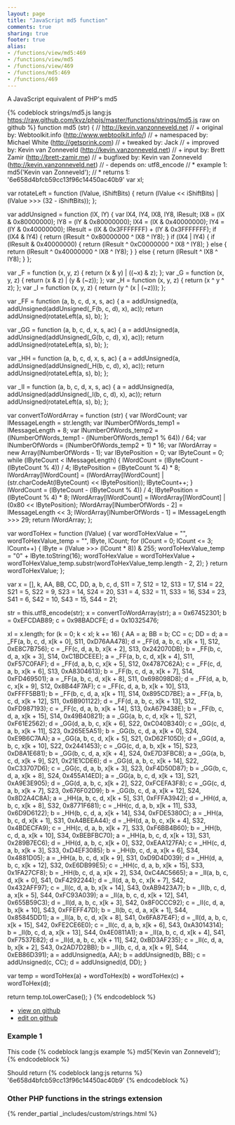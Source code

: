 ```yaml
---
layout: page
title: "JavaScript md5 function"
comments: true
sharing: true
footer: true
alias:
- /functions/view/md5:469
- /functions/view/md5
- /functions/view/469
- /functions/md5:469
- /functions/469
---
```

<!-- Generated by Rakefile:build -->
A JavaScript equivalent of PHP's md5

{% codeblock strings/md5.js lang:js https://raw.github.com/kvz/phpjs/master/functions/strings/md5.js raw on github %}
function md5 (str) {
  // http://kevin.vanzonneveld.net
  // +   original by: Webtoolkit.info (http://www.webtoolkit.info/)
  // + namespaced by: Michael White (http://getsprink.com)
  // +    tweaked by: Jack
  // +   improved by: Kevin van Zonneveld (http://kevin.vanzonneveld.net)
  // +      input by: Brett Zamir (http://brett-zamir.me)
  // +   bugfixed by: Kevin van Zonneveld (http://kevin.vanzonneveld.net)
  // -    depends on: utf8_encode
  // *     example 1: md5('Kevin van Zonneveld');
  // *     returns 1: '6e658d4bfcb59cc13f96c14450ac40b9'
  var xl;

  var rotateLeft = function (lValue, iShiftBits) {
    return (lValue << iShiftBits) | (lValue >>> (32 - iShiftBits));
  };

  var addUnsigned = function (lX, lY) {
    var lX4, lY4, lX8, lY8, lResult;
    lX8 = (lX & 0x80000000);
    lY8 = (lY & 0x80000000);
    lX4 = (lX & 0x40000000);
    lY4 = (lY & 0x40000000);
    lResult = (lX & 0x3FFFFFFF) + (lY & 0x3FFFFFFF);
    if (lX4 & lY4) {
      return (lResult ^ 0x80000000 ^ lX8 ^ lY8);
    }
    if (lX4 | lY4) {
      if (lResult & 0x40000000) {
        return (lResult ^ 0xC0000000 ^ lX8 ^ lY8);
      } else {
        return (lResult ^ 0x40000000 ^ lX8 ^ lY8);
      }
    } else {
      return (lResult ^ lX8 ^ lY8);
    }
  };

  var _F = function (x, y, z) {
    return (x & y) | ((~x) & z);
  };
  var _G = function (x, y, z) {
    return (x & z) | (y & (~z));
  };
  var _H = function (x, y, z) {
    return (x ^ y ^ z);
  };
  var _I = function (x, y, z) {
    return (y ^ (x | (~z)));
  };

  var _FF = function (a, b, c, d, x, s, ac) {
    a = addUnsigned(a, addUnsigned(addUnsigned(_F(b, c, d), x), ac));
    return addUnsigned(rotateLeft(a, s), b);
  };

  var _GG = function (a, b, c, d, x, s, ac) {
    a = addUnsigned(a, addUnsigned(addUnsigned(_G(b, c, d), x), ac));
    return addUnsigned(rotateLeft(a, s), b);
  };

  var _HH = function (a, b, c, d, x, s, ac) {
    a = addUnsigned(a, addUnsigned(addUnsigned(_H(b, c, d), x), ac));
    return addUnsigned(rotateLeft(a, s), b);
  };

  var _II = function (a, b, c, d, x, s, ac) {
    a = addUnsigned(a, addUnsigned(addUnsigned(_I(b, c, d), x), ac));
    return addUnsigned(rotateLeft(a, s), b);
  };

  var convertToWordArray = function (str) {
    var lWordCount;
    var lMessageLength = str.length;
    var lNumberOfWords_temp1 = lMessageLength + 8;
    var lNumberOfWords_temp2 = (lNumberOfWords_temp1 - (lNumberOfWords_temp1 % 64)) / 64;
    var lNumberOfWords = (lNumberOfWords_temp2 + 1) * 16;
    var lWordArray = new Array(lNumberOfWords - 1);
    var lBytePosition = 0;
    var lByteCount = 0;
    while (lByteCount < lMessageLength) {
      lWordCount = (lByteCount - (lByteCount % 4)) / 4;
      lBytePosition = (lByteCount % 4) * 8;
      lWordArray[lWordCount] = (lWordArray[lWordCount] | (str.charCodeAt(lByteCount) << lBytePosition));
      lByteCount++;
    }
    lWordCount = (lByteCount - (lByteCount % 4)) / 4;
    lBytePosition = (lByteCount % 4) * 8;
    lWordArray[lWordCount] = lWordArray[lWordCount] | (0x80 << lBytePosition);
    lWordArray[lNumberOfWords - 2] = lMessageLength << 3;
    lWordArray[lNumberOfWords - 1] = lMessageLength >>> 29;
    return lWordArray;
  };

  var wordToHex = function (lValue) {
    var wordToHexValue = "",
      wordToHexValue_temp = "",
      lByte, lCount;
    for (lCount = 0; lCount <= 3; lCount++) {
      lByte = (lValue >>> (lCount * 8)) & 255;
      wordToHexValue_temp = "0" + lByte.toString(16);
      wordToHexValue = wordToHexValue + wordToHexValue_temp.substr(wordToHexValue_temp.length - 2, 2);
    }
    return wordToHexValue;
  };

  var x = [],
    k, AA, BB, CC, DD, a, b, c, d, S11 = 7,
    S12 = 12,
    S13 = 17,
    S14 = 22,
    S21 = 5,
    S22 = 9,
    S23 = 14,
    S24 = 20,
    S31 = 4,
    S32 = 11,
    S33 = 16,
    S34 = 23,
    S41 = 6,
    S42 = 10,
    S43 = 15,
    S44 = 21;

  str = this.utf8_encode(str);
  x = convertToWordArray(str);
  a = 0x67452301;
  b = 0xEFCDAB89;
  c = 0x98BADCFE;
  d = 0x10325476;

  xl = x.length;
  for (k = 0; k < xl; k += 16) {
    AA = a;
    BB = b;
    CC = c;
    DD = d;
    a = _FF(a, b, c, d, x[k + 0], S11, 0xD76AA478);
    d = _FF(d, a, b, c, x[k + 1], S12, 0xE8C7B756);
    c = _FF(c, d, a, b, x[k + 2], S13, 0x242070DB);
    b = _FF(b, c, d, a, x[k + 3], S14, 0xC1BDCEEE);
    a = _FF(a, b, c, d, x[k + 4], S11, 0xF57C0FAF);
    d = _FF(d, a, b, c, x[k + 5], S12, 0x4787C62A);
    c = _FF(c, d, a, b, x[k + 6], S13, 0xA8304613);
    b = _FF(b, c, d, a, x[k + 7], S14, 0xFD469501);
    a = _FF(a, b, c, d, x[k + 8], S11, 0x698098D8);
    d = _FF(d, a, b, c, x[k + 9], S12, 0x8B44F7AF);
    c = _FF(c, d, a, b, x[k + 10], S13, 0xFFFF5BB1);
    b = _FF(b, c, d, a, x[k + 11], S14, 0x895CD7BE);
    a = _FF(a, b, c, d, x[k + 12], S11, 0x6B901122);
    d = _FF(d, a, b, c, x[k + 13], S12, 0xFD987193);
    c = _FF(c, d, a, b, x[k + 14], S13, 0xA679438E);
    b = _FF(b, c, d, a, x[k + 15], S14, 0x49B40821);
    a = _GG(a, b, c, d, x[k + 1], S21, 0xF61E2562);
    d = _GG(d, a, b, c, x[k + 6], S22, 0xC040B340);
    c = _GG(c, d, a, b, x[k + 11], S23, 0x265E5A51);
    b = _GG(b, c, d, a, x[k + 0], S24, 0xE9B6C7AA);
    a = _GG(a, b, c, d, x[k + 5], S21, 0xD62F105D);
    d = _GG(d, a, b, c, x[k + 10], S22, 0x2441453);
    c = _GG(c, d, a, b, x[k + 15], S23, 0xD8A1E681);
    b = _GG(b, c, d, a, x[k + 4], S24, 0xE7D3FBC8);
    a = _GG(a, b, c, d, x[k + 9], S21, 0x21E1CDE6);
    d = _GG(d, a, b, c, x[k + 14], S22, 0xC33707D6);
    c = _GG(c, d, a, b, x[k + 3], S23, 0xF4D50D87);
    b = _GG(b, c, d, a, x[k + 8], S24, 0x455A14ED);
    a = _GG(a, b, c, d, x[k + 13], S21, 0xA9E3E905);
    d = _GG(d, a, b, c, x[k + 2], S22, 0xFCEFA3F8);
    c = _GG(c, d, a, b, x[k + 7], S23, 0x676F02D9);
    b = _GG(b, c, d, a, x[k + 12], S24, 0x8D2A4C8A);
    a = _HH(a, b, c, d, x[k + 5], S31, 0xFFFA3942);
    d = _HH(d, a, b, c, x[k + 8], S32, 0x8771F681);
    c = _HH(c, d, a, b, x[k + 11], S33, 0x6D9D6122);
    b = _HH(b, c, d, a, x[k + 14], S34, 0xFDE5380C);
    a = _HH(a, b, c, d, x[k + 1], S31, 0xA4BEEA44);
    d = _HH(d, a, b, c, x[k + 4], S32, 0x4BDECFA9);
    c = _HH(c, d, a, b, x[k + 7], S33, 0xF6BB4B60);
    b = _HH(b, c, d, a, x[k + 10], S34, 0xBEBFBC70);
    a = _HH(a, b, c, d, x[k + 13], S31, 0x289B7EC6);
    d = _HH(d, a, b, c, x[k + 0], S32, 0xEAA127FA);
    c = _HH(c, d, a, b, x[k + 3], S33, 0xD4EF3085);
    b = _HH(b, c, d, a, x[k + 6], S34, 0x4881D05);
    a = _HH(a, b, c, d, x[k + 9], S31, 0xD9D4D039);
    d = _HH(d, a, b, c, x[k + 12], S32, 0xE6DB99E5);
    c = _HH(c, d, a, b, x[k + 15], S33, 0x1FA27CF8);
    b = _HH(b, c, d, a, x[k + 2], S34, 0xC4AC5665);
    a = _II(a, b, c, d, x[k + 0], S41, 0xF4292244);
    d = _II(d, a, b, c, x[k + 7], S42, 0x432AFF97);
    c = _II(c, d, a, b, x[k + 14], S43, 0xAB9423A7);
    b = _II(b, c, d, a, x[k + 5], S44, 0xFC93A039);
    a = _II(a, b, c, d, x[k + 12], S41, 0x655B59C3);
    d = _II(d, a, b, c, x[k + 3], S42, 0x8F0CCC92);
    c = _II(c, d, a, b, x[k + 10], S43, 0xFFEFF47D);
    b = _II(b, c, d, a, x[k + 1], S44, 0x85845DD1);
    a = _II(a, b, c, d, x[k + 8], S41, 0x6FA87E4F);
    d = _II(d, a, b, c, x[k + 15], S42, 0xFE2CE6E0);
    c = _II(c, d, a, b, x[k + 6], S43, 0xA3014314);
    b = _II(b, c, d, a, x[k + 13], S44, 0x4E0811A1);
    a = _II(a, b, c, d, x[k + 4], S41, 0xF7537E82);
    d = _II(d, a, b, c, x[k + 11], S42, 0xBD3AF235);
    c = _II(c, d, a, b, x[k + 2], S43, 0x2AD7D2BB);
    b = _II(b, c, d, a, x[k + 9], S44, 0xEB86D391);
    a = addUnsigned(a, AA);
    b = addUnsigned(b, BB);
    c = addUnsigned(c, CC);
    d = addUnsigned(d, DD);
  }

  var temp = wordToHex(a) + wordToHex(b) + wordToHex(c) + wordToHex(d);

  return temp.toLowerCase();
}
{% endcodeblock %}

 - [view on github](https://github.com/kvz/phpjs/blob/master/functions/strings/md5.js)
 - [edit on github](https://github.com/kvz/phpjs/edit/master/functions/strings/md5.js)

### Example 1
This code
{% codeblock lang:js example %}
md5('Kevin van Zonneveld');
{% endcodeblock %}

Should return
{% codeblock lang:js returns %}
'6e658d4bfcb59cc13f96c14450ac40b9'
{% endcodeblock %}


### Other PHP functions in the strings extension
{% render_partial _includes/custom/strings.html %}
